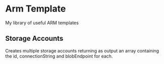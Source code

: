 # Arm Template
My library of useful ARM templates

## Storage Accounts

Creates multiple storage accounts returning as output an array containing the id, connectionString and blobEndpoint for each.
